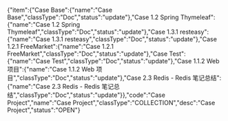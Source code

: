 {"item":{"Case Base":{"name":"Case Base","classType":"Doc","status":"update"},"Case 1.2  Spring Thymeleaf":{"name":"Case 1.2  Spring Thymeleaf","classType":"Doc","status":"update"},"Case 1.3.1 resteasy":{"name":"Case 1.3.1 resteasy","classType":"Doc","status":"update"},"Case 1.2.1 FreeMarket":{"name":"Case 1.2.1 FreeMarket","classType":"Doc","status":"update"},"Case Test":{"name":"Case Test","classType":"Doc","status":"update"},"Case 1.1.2  Web 项目":{"name":"Case 1.1.2  Web 项目","classType":"Doc","status":"update"},"Case 2.3 Redis - Redis 笔记总结":{"name":"Case 2.3 Redis - Redis 笔记总结","classType":"Doc","status":"update"}},"code":"Case Project","name":"Case Project","classType":"COLLECTION","desc":"Case Project","status":"OPEN"}
